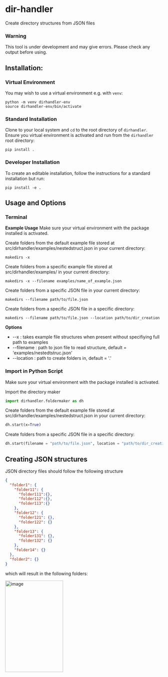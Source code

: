 # dir-handler

Create directory structures from JSON files 

### Warning
This tool is under development and may give errors. Please check any output before using. 

## Installation:

### Virtual Environment

You may wish to use a virtual environment e.g. with `venv`:

```
python -m venv dirhandler-env
source dirhandler-env/bin/activate
```

### Standard Installation

Clone to your local system and `cd` to the root directory of `dirhandler`. Ensure you virtual environment is activated and run from the `dirhandler` root directory:

```
pip install .
```

### Developer Installation

To create an editable installation, follow the instructions for a standard installation but run:

```
pip install -e .
```

## Usage and Options

### Terminal

**Example Usage**
Make sure your virtual environment with the package installed is activated.

Create folders from the default example file stored at src/dirhandler/examples/nestedstruct.json in your current directory:
```shell
makedirs -x
```

Create folders from a specific example file stored at src/dirhandler/examples/ in your current directory:
```shell
makedirs -x --filename examples/name_of_example.json
```

Create folders from a specific JSON file in your current directory:
```shell
makedirs --filename path/to/file.json
```

Create folders from a specific JSON file in a specific directory:
```shell
makedirs --filename path/to/file.json --location path/to/dir_creation
```

**Options**
- --x : takes example file structures when present without specifiying full path to examples
- --filename : path to json file to read structure, default = 'examples/nestedtstruc.json'
- --location : path to create folders in, default = '.'

### Import in Python Script

Make sure your virtual environment with the package installed is activated.

Import the directory maker
```python
import dirhandler.foldermaker as dh
```

Create folders from the default example file stored at src/dirhandler/examples/nestedstruct.json in your current directory:
```python
dh.start(x=True) 
```

Create folders from a specific JSON file in a specific directory:
```python
dh.start(filename = "path/to/file.json", location = "path/to/dir_creation")
```

## Creating JSON structures

JSON directory files should follow the following structure

```json
{
  "folder1": {
    "folder11": {
      "folder111":{},
      "folder112":{},
      "folder113":{}
    },
    "folder12": {
      "folder121": {},
      "folder122": {}
    },
    "folder13": {
      "folder131": {},
      "folder132": {}
    },
    "folder14": {}
  },
  "folder2": {}
}
```

which will result in the following folders:

<img width="185" height="293" alt="image" src="https://github.com/user-attachments/assets/a1fb2790-1bad-490f-aaac-1059165344fa" />
